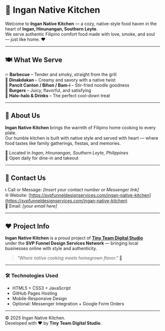 # 🍴 Ingan Native Kitchen

Welcome to **Ingan Native Kitchen** — a cozy, native-style food haven in the heart of **Ingan, Hinunangan, Southern Leyte**.  
We serve authentic Filipino comfort food made with love, smoke, and soul — just like home. ❤️

---

## 🍽️ What We Serve
🔥 **Barbecue** – Tender and smoky, straight from the grill  
🥩 **Dinakdakan** – Creamy and savory with a native twist  
🍜 **Pancit Canton / Bihon / Bam-i** – Stir-fried noodle goodness  
🍔 **Burgers** – Juicy, flavorful, and satisfying  
🍧 **Halo-halo & Drinks** – The perfect cool-down treat  

---

## 🌾 About Us
**Ingan Native Kitchen** brings the warmth of Filipino home cooking to every plate.  
Our humble kitchen is built with native style and served with heart — where food tastes like family gatherings, fiestas, and memories.

📍 Located in *Ingan, Hinunangan, Southern Leyte, Philippines*  
📅 Open daily for dine-in and takeout  

---

## 💬 Contact Us
📞 Call or Message: *[Insert your contact number or Messenger link]*  
🌐 Website: [https://svpfunneldesignservices.com/ingan-native-kitchen](https://svpfunneldesignservices.com/ingan-native-kitchen)  
📧 Email: *[your email here]*  

---

## ❤️ Project Info
**Ingan Native Kitchen** is a proud project of **[Tiny Team Digital Studio](https://github.com/TinyTeamDigitalStudio)**  
under the **SVP Funnel Design Services Network** — bringing local businesses online with style and authenticity.

> *"Where native cooking meets homegrown flavor."* 🌾

---

### 🛠️ Technologies Used
- HTML5 + CSS3 + JavaScript  
- GitHub Pages Hosting  
- Mobile-Responsive Design  
- Optional: Messenger Integration + Google Form Orders  

---

© 2025 Ingan Native Kitchen.  
Developed with ❤️ by **Tiny Team Digital Studio**.
